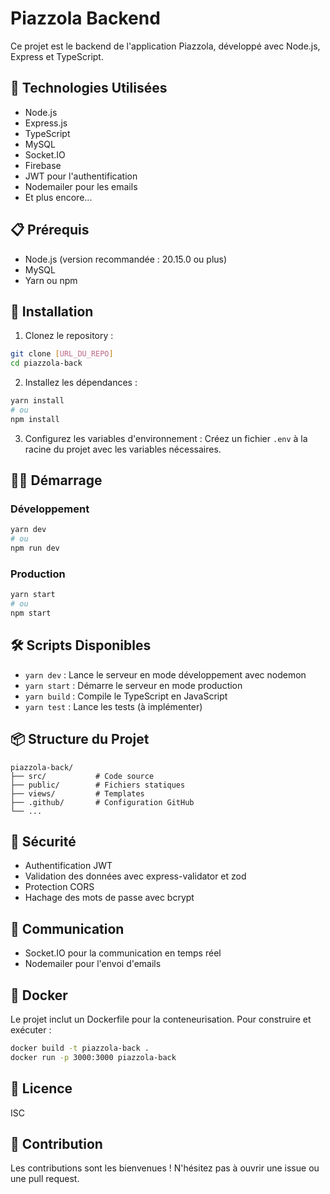 # Piazzola Backend

Ce projet est le backend de l'application Piazzola, développé avec Node.js, Express et TypeScript.

## 🚀 Technologies Utilisées

- Node.js
- Express.js
- TypeScript
- MySQL
- Socket.IO
- Firebase
- JWT pour l'authentification
- Nodemailer pour les emails
- Et plus encore...

## 📋 Prérequis

- Node.js (version recommandée : 20.15.0 ou plus)
- MySQL
- Yarn ou npm

## 🔧 Installation

1. Clonez le repository :
```bash
git clone [URL_DU_REPO]
cd piazzola-back
```

2. Installez les dépendances :
```bash
yarn install
# ou
npm install
```

3. Configurez les variables d'environnement :
Créez un fichier `.env` à la racine du projet avec les variables nécessaires.

## 🏃‍♂️ Démarrage

### Développement
```bash
yarn dev
# ou
npm run dev
```

### Production
```bash
yarn start
# ou
npm start
```

## 🛠️ Scripts Disponibles

- `yarn dev` : Lance le serveur en mode développement avec nodemon
- `yarn start` : Démarre le serveur en mode production
- `yarn build` : Compile le TypeScript en JavaScript
- `yarn test` : Lance les tests (à implémenter)

## 📦 Structure du Projet

```
piazzola-back/
├── src/           # Code source
├── public/        # Fichiers statiques
├── views/         # Templates
├── .github/       # Configuration GitHub
└── ...
```

## 🔐 Sécurité

- Authentification JWT
- Validation des données avec express-validator et zod
- Protection CORS
- Hachage des mots de passe avec bcrypt

## 📧 Communication

- Socket.IO pour la communication en temps réel
- Nodemailer pour l'envoi d'emails

## 🐳 Docker

Le projet inclut un Dockerfile pour la conteneurisation. Pour construire et exécuter :

```bash
docker build -t piazzola-back .
docker run -p 3000:3000 piazzola-back
```

## 📝 Licence

ISC

## 👥 Contribution

Les contributions sont les bienvenues ! N'hésitez pas à ouvrir une issue ou une pull request. 